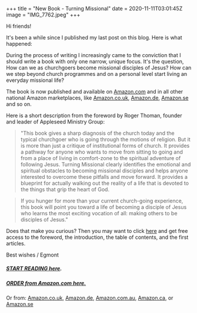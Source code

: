 +++
title = "New Book - Turning Missional"
date = 2020-11-11T03:01:45Z
image = "IMG_7762.jpeg"
+++

Hi friends!

It's been a while since I published my last post on this blog. Here is what happened: 

During the process of writing I increasingly came to the conviction that I should write a book with only one narrow, unique focus. It's the question, How can we as churchgoers become missional disciples of Jesus? How can we step beyond church programmes and on a personal level start living an everyday missional life? 

The book is now published and available on [Amazon.com](https://www.amazon.com/gp/product/B08MCN8TK6?pf_rd_r=18VP3SDTM7J5R5W6NB4F&pf_rd_p=6fc81c8c-2a38-41c6-a68a-f78c79e7253f) and in all other national Amazon marketplaces, like [Amazon.co.uk](https://www.amazon.co.uk/Turning-Missional-Through-Churchgoer-Mentality/dp/B08LG3HV8Q/ref=sr_1_1?dchild=1&keywords=turning+missional&qid=1605430562&sr=8-1), [Amazon.de](https://www.amazon.de/gp/product/B08MCN8TK6?pf_rd_r=MBWKREPS9XKXYH9NCMBF&pf_rd_p=e74560f2-413d-4879-8f94-12e0d76ee953&pd_rd_r=37f3f5f1-9868-4b50-a73d-1d28932eaa5f&pd_rd_w=yd3aX&pd_rd_wg=jtGQ6&ref_=pd_gw_unk), [Amazon.se](https://www.amazon.se/Turning-Missional-Through-Churchgoer-Mentality/dp/B08LG3HV8Q/ref=sr_1_1?dchild=1&keywords=turning+missional&qid=1605430167&sr=8-1) and so on.

Here is a short description from the foreword by Roger Thoman, founder and leader of Appleseed Ministry Group:

> "This book gives a sharp diagnosis of the church today and the typical churchgoer who is going through the motions of religion. But it is more than just a critique of institutional forms of church. It provides a pathway for anyone who wants to move from sitting to going and from a place of living in comfort-zone to the spiritual adventure of following Jesus. Turning Missional clearly identifies the emotional and spiritual obstacles to becoming missional disciples and helps anyone interested to overcome these pitfalls and move forward. It provides a blueprint for actually walking out the reality of a life that is devoted to the things that grip the heart of God.

> If you hunger for more than your current church-going experience, this book will point you toward a life of becoming a disciple of Jesus who learns the most exciting vocation of all: making others to be disciples of Jesus."

Does that make you curious? Then you may want to click [here](https://read.amazon.com/kp/embed?asin=B08MCN8TK6&preview=newtab&linkCode=kpe&ref_=cm_sw_r_kb_dp_VvfRFbA18XVAC) and get free access to the foreword, the introduction, the table of contents, and the first articles.


Best wishes / Egmont




##### [START READING here](https://read.amazon.com/kp/embed?asin=B08MCN8TK6&preview=newtab&linkCode=kpe&ref_=cm_sw_r_kb_dp_VvfRFbA18XVAC).


##### [ORDER from Amazon.com here.](https://www.amazon.com/gp/product/B08MCN8TK6?pf_rd_r=18VP3SDTM7J5R5W6NB4F&pf_rd_p=6fc81c8c-2a38-41c6-a68a-f78c79e7253f) 
Or from: [Amazon.co.uk](https://www.amazon.co.uk/Turning-Missional-Through-Churchgoer-Mentality/dp/B08LG3HV8Q/ref=sr_1_1?dchild=1&keywords=turning+missional&qid=1605430562&sr=8-1), [Amazon.de](https://www.amazon.de/gp/product/B08MCN8TK6?pf_rd_r=MBWKREPS9XKXYH9NCMBF&pf_rd_p=e74560f2-413d-4879-8f94-12e0d76ee953&pd_rd_r=37f3f5f1-9868-4b50-a73d-1d28932eaa5f&pd_rd_w=yd3aX&pd_rd_wg=jtGQ6&ref_=pd_gw_unk), [Amazon.com.au](https://www.amazon.com.au/Turning-Missional-Through-Churchgoer-Mentality-ebook/dp/B08MCN8TK6/ref=sr_1_1?dchild=1&keywords=turning+missional&qid=1605433356&sr=8-1), [Amazon.ca](https://www.amazon.ca/Turning-Missional-Through-Churchgoer-Mentality/dp/B08LG3HV8Q/ref=sr_1_1?dchild=1&keywords=turning+missional&qid=1605434210&sr=8-1), or [Amazon.se](https://www.amazon.se/Turning-Missional-Through-Churchgoer-Mentality/dp/B08LG3HV8Q/ref=sr_1_1?dchild=1&keywords=turning+missional&qid=1605430167&sr=8-1)




